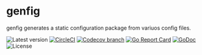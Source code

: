 # genfig
genfig generates a static configuration package from variuos config files.

![Latest version](https://img.shields.io/github/tag/thclodes/genfig.svg?label=latest)
[![CircleCI](https://img.shields.io/circleci/build/gh/thclodes/genfig.svg?logo=circleci)](https://circleci.com/gh/thclodes/genfig)
[![Codecov branch](https://codecov.io/gh/thclodes/genfig/graphs/badge.svg)](https://codecov.io/gh/thclodes/genfig)
[![Go Report Card](https://goreportcard.com/badge/github.com/thclodes/genfig?style=flat)](https://goreportcard.com/report/github.com/thclodes/genfig)
[![GoDoc](https://godoc.org/github.com/thclodes/genfig?status.svg)](https://godoc.org/github.com/thclodes/genfig)
![License](https://img.shields.io/github/license/thclodes/genfig.svg)
